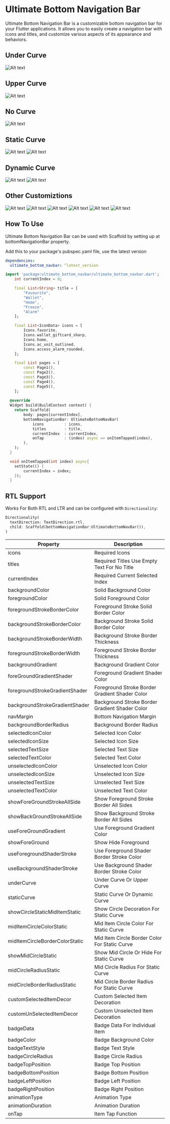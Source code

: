 # Ultimate Bottom Navigation Bar

Ultimate Bottom Navigation Bar is a customizable bottom navigation bar for your Flutter applications. It allows you to easily create a navigation bar with icons and titles, and customize various aspects of its appearance and behaviors.

## Under Curve

![Alt text](images/image-2.png)

## Upper Curve

![Alt text](images/image-3.png)

## No Curve

![Alt text](images/image-1.png)

## Static Curve

![Alt text](images/image-4.png)
![Alt text](images/image-15.png)

## Dynamic Curve

![Alt text](images/image-13.png)
![Alt text](images/image-14.png)

## Other Customiztions

![Alt text](images/image-6.png)
![Alt text](images/image-7.png)
![Alt text](images/image-8.png)
![Alt text](images/image-10.png)
![Alt text](images/image-11.png)
![Alt text](images/image-12.png)

## How To Use

Ultimate Bottom Navigation Bar can be used with Scaffold by setting up at bottomNavigationBar property.

Add this to your package's pubspec.yaml file, use the latest version

```yaml
dependencies:
  ultimate_bottom_navbar: ^latest_version
```

```dart
import 'package:ultimate_bottom_navbar/ultimate_bottom_navbar.dart';
    int currentIndex = 0;

    final List<String> title = [
        "Favourite",
        "Wallet",
        "Home",
        "Freeze",
        "Alarm"
    ];

    final List<IconData> icons = [
        Icons.favorite, 
        Icons.wallet_giftcard_sharp, 
        Icons.home, 
        Icons.ac_unit_outlined, 
        Icons.access_alarm_rounded, 
    ];

    final List pages = [
        const Page1(),
        const Page2(),
        const Page3(),
        const Page4(),
        const Page5(),
    ];
  
  @override
  Widget build(BuildContext context) {
    return Scaffold(
        body: pages[currentIndex],
        bottomNavigationBar: UltimateBottomNavBar(
            icons         : icons,
            titles        : title,
            currentIndex  : currentIndex,
            onTap         : (index) async => onItemTapped(index), 
        ),
    );
  }

  void onItemTapped(int index) async{
    setState(() {
        currentIndex = index;
    });
  }
```

## RTL Support

Works For Both RTL and LTR and can be configured with `Directionality`:

```dart
Directionality(
  textDirection: TextDirection.rtl,
  child: Scaffold(bottomNavigationBar:UltimateBottomNavBar()),
)
```

| Property                         | Description                                                                          |
|----------------------------------|--------------------------------------------------------------------------------------|
| icons                            | Required Icons                                                                       |
| titles                           | Required Titles Use Empty Text For No Title                                          |
| currentIndex                     | Required Current Selected Index                                                      |
| backgroundColor                  | Solid Background Color                                                               |
| foregroundColor                  | Solid Foreground Color                                                               |
| foregroundStrokeBorderColor      | Foreground Stroke Solid Border Color                                                 |
| backgroundStrokeBorderColor      | Background Stroke Solid Border Color                                                 |
| backgroundStrokeBorderWidth      | Background Stroke Border Thickness                                                   |
| foregroundStrokeBorderWidth      | Foreground Stroke Border Thickness                                                   |
| backgroundGradient               | Background Gradient Color                                                            |
| foreGroundGradientShader         | Foreground Gradient Shader Color                                                     |
| foregroundStrokeGradientShader   | Foreground Stroke Border Gradient Shader Color                                       |
| backgroundStrokeGradientShader   | Background Stroke Border Gradient Shader Color                                       |
| navMargin                        | Bottom Navigation Margin                                                             |
| backgroundBorderRadius           | Background Border Radius                                                             |
| selectedIconColor                | Selected Icon Color                                                                  |
| selectedIconSize                 | Selected Icon Size                                                                   |
| selectedTextSize                 | Selected Text Size                                                                   |
| selectedTextColor                | Selected Text Color                                                                  |
| unselectedIconColor              | Unselected Icon Color                                                                |
| unselectedIconSize               | Unselected Icon Size                                                                 |
| unselectedTextSize               | Unselected Text Size                                                                 |
| unselectedTextColor              | Unselected Text Color                                                                |
| showForeGroundStrokeAllSide      | Show Foreground Stroke Border All Sides                                              |
| showBackGroundStrokeAllSide      | Show Background Stroke Border All Sides                                              |
| useForeGroundGradient            | Use Foreground Gradient Color                                                        |
| showForeGround                   | Show Hide Foreground                                                                 |
| useForegroundShaderStroke        | Use Foreground Shader Border Stroke Color                                            |
| useBackgroundShaderStroke        | Use Background Shader Border Stroke Color                                            |
| underCurve                       | Under Curve Or Upper Curve                                                           |
| staticCurve                      | Static Curve Or Dynamic Curve                                                        |
| showCircleStaticMidItemStatic    | Show Circle Decoration For Static Curve                                              |
| midItemCircleColorStatic         | Mid Item Circle Color For Static Curve                                               |
| midItemCircleBorderColorStatic   | Mid Item Circle Border Color For Static Curve                                        |
| showMidCircleStatic              | Show Mid Circle Or Hide For Static Curve                                             |
| midCircleRadiusStatic            | Mid Circle Radius For Static Curve                                                   |
| midCircleBorderRadiusStatic      | Mid Circle Border Radius For Static Curve                                            |
| customSelectedItemDecor          | Custom Selected Item Decoration                                                      |
| customUnSelectedItemDecor        | Custom Unselected Item Decoration                                                    |
| badgeData                        | Badge Data For Individual Item                                                       |
| badgeColor                       | Badge Background Color                                                               |
| badgeTextStyle                   | Badge Text Style                                                                     |
| badgeCircleRadius                | Badge Circle Radius                                                                  |
| badgeTopPosition                 | Badge Top Position                                                                   |
| badgeBottomPosition              | Badge Bottom Position                                                                |
| badgeLeftPosition                | Badge Left Position                                                                  |
| badgeRightPosition               | Badge Right Position                                                                 |
| animationType                    | Animation Type                                                                       |
| animationDuration                | Animation Duration                                                                   |
| onTap                            | Item Tap Function                                                                    |
